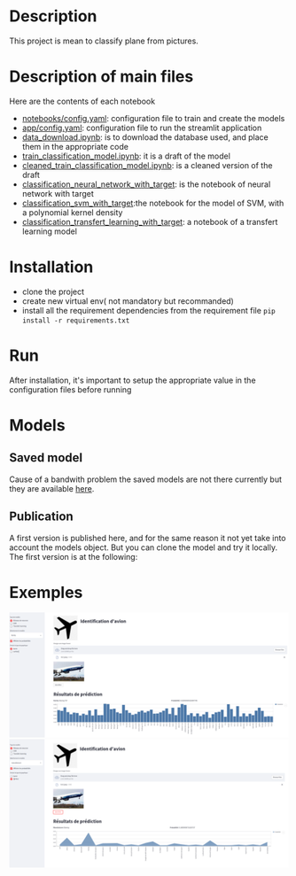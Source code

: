 # Description
This project is mean to classify plane from pictures.
 


# Description of main files
Here are the contents of each notebook
- [notebooks/config.yaml](notebooks/config.yaml): configuration file to train and create the models
- [app/config.yaml](app/config.yaml): configuration file to run the streamlit application
- [data_download.ipynb](./notebooks/data_download.ipynb): is to download the database used, and place them in the appropriate code 
- [train_classification_model.ipynb](notebooks/train_classification_model.ipynb): it is a draft of the model
- [cleaned_train_classification_model.ipynb](notebooks/cleaned_train_classification_model.ipynb): is a cleaned version of the draft
- [classification_neural_network_with_target](notebooks/classification_neural_network_with_target.ipynb): is the notebook of neural network with target
- [classification_svm_with_target](notebooks/classification_svm_with_target.ipynb):the notebook for the model of SVM, with a polynomial kernel density
- [classification_transfert_learning_with_target](notebooks/classification_transfert_learning_with_target.ipynb): a notebook of a transfert learning model 

# Installation
- clone the project
- create new virtual env( not mandatory but recommanded)
- install all the requirement dependencies from the requirement file
    ```pip install -r requirements.txt```
# Run
After installation, it's important to setup the appropriate value in the configuration files before running

# Models 
## Saved model
Cause of a bandwith problem the saved models are not there currently but they are available [here](https://drive.google.com/drive/folders/1G7lrqa0cS42Rr722_QC-WErRDa6WL9R-?usp=sharing).

## Publication 
A first version is published here, and for the same reason it not yet take into account the models object. But you can clone the model and try it locally. 
The first version is at the following: 

# Exemples

![With probabilities in bar](examples/ex1.png)
![With probabilities in surface](examples/ex2.png)

